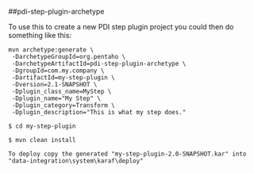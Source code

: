 ##pdi-step-plugin-archetype

To use this to create a new PDI step plugin project you could then do something like this:

```
mvn archetype:generate \
 -DarchetypeGroupId=org.pentaho \
 -DarchetypeArtifactId=pdi-step-plugin-archetype \
 -DgroupId=com.my.company \
 -DartifactId=my-step-plugin \
 -Dversion=2.1-SNAPSHOT \
 -Dplugin_class_name=MyStep \
 -Dplugin_name="My Step" \
 -Dplugin_category=Transform \
 -Dplugin_description="This is what my step does."

$ cd my-step-plugin

$ mvn clean install

To deploy copy the generated "my-step-plugin-2.0-SNAPSHOT.kar" into "data-integration\system\karaf\deploy"
